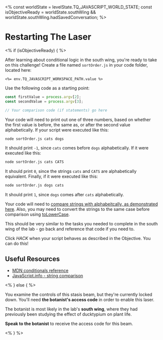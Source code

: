 <%
const worldState = levelState.TQ_JAVASCRIPT_WORLD_STATE;
const isObjectiveReady = worldState.southWing &&
worldState.southWing.hadSavedConversation;
%>

# Restarting The Laser

<% if (isObjectiveReady) { %>

After learning about conditional logic in the south wing, you're ready to take on this challenge! Create a file named `sortOrder.js` in your code folder, located here:

`<%= env.TQ_JAVASCRIPT_WORKSPACE_PATH.value %>`

Use the following code as a starting point:

```js
const firstValue = process.argv[2];
const secondValue = process.argv[3];

// Your comparison code (if statements) go here
```

Your code will need to print out one of three numbers, based on whether the first value is before, the same as, or after the second value alphabetically. If your script were executed like this:

```bash
node sortOrder.js cats dogs
```

It should print `-1`, since `cats` comes before `dogs` alphabetically. If it were executed like this:

```bash
node sortOrder.js cats CATS
```

It should print `0`, since the strings `cats` and `CATS` are alphabetically equivalent. Finally, if it were executed like this:

```bash
node sortOrder.js dogs cats
```

It should print `1`, since `dogs` comes after `cats` alphabetically.

Your code will need to [compare strings with alphabeitcally, as demonstrated here](https://javascript.info/comparison#string-comparison). Also, you may need to convert the strings to the same case before comparison using [toLowerCase](https://developer.mozilla.org/en-US/docs/Web/JavaScript/Reference/Global_Objects/String/toLowerCase).

This should be very similar to the tasks you needed to complete in the south wing of the lab - go back and reference that code if you need to.

Click _HACK_ when your script behaves as described in the Objective. You can do this!

## Useful Resources

- [MDN conditionals reference](https://developer.mozilla.org/en-US/docs/Learn/JavaScript/Building_blocks/conditionals)
- [JavaScript.info - string comparison](https://javascript.info/comparison#string-comparison)

<% } else { %>

You examine the controls of this stasis beam, but they're currently locked down. You'll need **the botanist's access code** in order to enable this laser.

The botanist is most likely in the lab's **south wing**, where they had previously been studying the effect of ducktypium on plant life.

**Speak to the botanist** to receive the access code for this beam.

<% } %>
